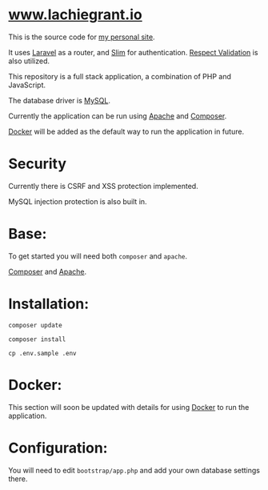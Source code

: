 # www.lachiegrant.io

This is the source code for [my personal site](http://www.lachiegrant.io).

It uses [Laravel](https://laravel.com/) as a router, and [Slim](https://www.slimframework.com/) for authentication. [Respect Validation](https://github.com/Respect/Validation) is also utilized.

This repository is a full stack application, a combination of PHP and JavaScript.

The database driver is [MySQL](https://www.mysql.com/).

Currently the application can be run using [Apache](http://www.apache.org/) and [Composer](https://getcomposer.org/).

[Docker](https://www.docker.com) will be added as the default way to run the application in future.

Security
=
Currently there is CSRF and XSS protection implemented.

MySQL injection protection is also built in.

Base:
=
To get started you will need both `composer` and `apache`.

[Composer](https://getcomposer.org/) and [Apache](http://www.apache.org/).

Installation:
=
`composer update` 

`composer install` 

`cp .env.sample .env`

Docker:
=
This section will soon be updated with details for using [Docker](https://www.docker.com/) to run the application.

Configuration:
=
You will need to edit `bootstrap/app.php` and add your own database settings there.
